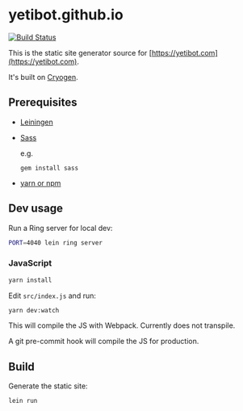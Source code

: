 # yetibot.github.io

[![Build Status](https://travis-ci.org/yetibot/yetibot.github.io.svg?branch=source)](https://travis-ci.org/yetibot/yetibot.github.io)

This is the static site generator source for
[https://yetibot.com](https://yetibot.com).

It's built on [Cryogen](http://cryogenweb.org/).

## Prerequisites

- [Leiningen](https://github.com/technomancy/leiningen)
- [Sass](https://sass-lang.com/install)

  e.g.

  ```
  gem install sass
  ```
- [yarn or npm](https://yarnpkg.com/en/)


## Dev usage

Run a Ring server for local dev:

```bash
PORT=4040 lein ring server
```

### JavaScript

```bash
yarn install
```

Edit `src/index.js` and run:

```bash
yarn dev:watch
```

This will compile the JS with Webpack. Currently does not transpile.

A git pre-commit hook will compile the JS for production.

## Build

Generate the static site:

```bash
lein run
```

